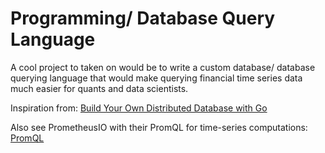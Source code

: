 # Programming/ Database Query Language
A cool project to taken on would be to write a custom database/ database querying language that would make querying financial time series data much easier for quants and data scientists.

Inspiration from: [Build Your Own Distributed Database with Go](https://www.youtube.com/watch?v=rxzcx4HaCQo)

Also see PrometheusIO with their PromQL for time-series computations: [PromQL](https://prometheus.io/docs/prometheus/latest/querying/basics/)
